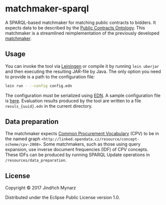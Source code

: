 # matchmaker-sparql

A SPARQL-based matchmaker for matching public contracts to bidders. It expects data to be described by the [Public Contracts Ontology](http://purl.org/procurement/public-contracts#). This matchmaker is a streamlined reimplementation of the previously developed [matchmaker](https://github.com/opendatacz/matchmaker).

## Usage

You can invoke the tool via [Leiningen](https://leiningen.org) or compile it by running `lein uberjar` and then executing the resulting JAR-file by Java. The only option you need to provide is a path to the configuration file:

```sh
lein run - --config config.edn
```

The configuration must be serialized using [EDN](https://github.com/edn-format/edn).
A sample configuration file is [here](resources/sample_config.edn).
Evaluation results produced by the tool are written to a file `resuls_{uuid}.edn` in the current directory.

## Data preparation

The matchmaker expects [Common Procurement Vocabulary](https://github.com/opendatacz/cpv2rdf) (CPV) to be in the named graph `<http://linked.opendata.cz/resource/concept-scheme/cpv-2008>`. Some matchmakers, such as those using query expansion, use inverse document frequencies (IDF) of CPV concepts. These IDFs can be produced by running SPARQL Update operations in `/resources/data_preparation`.

## License

Copyright © 2017 Jindřich Mynarz

Distributed under the Eclipse Public License version 1.0. 
